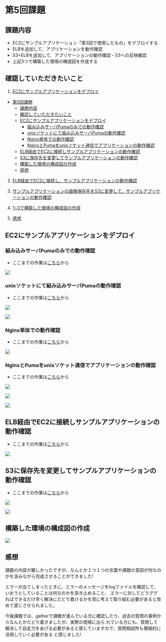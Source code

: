 # 第5回課題

## 課題内容

- EC2にサンプルアプリケーション「第3回で使用したもの」をデプロイする 
- ELBを追加して、アプリケーションを動作確認
- S3+ELBを追加して、アプリケーションの動作確認・S3への反映確認
- 上記3つで構築した環境の構成図を作成する

## 確認していただきたいこと

1. [EC2にサンプルアプリケーションをデプロイ](#EC2にサンプルアプリケーションをデプロイ)
- [第5回課題](#第5回課題)
  - [課題内容](#課題内容)
  - [確認していただきたいこと](#確認していただきたいこと)
  - [EC2にサンプルアプリケーションをデプロイ](#ec2にサンプルアプリケーションをデプロイ)
    - [組み込みサーバPumaのみでの動作確認](#組み込みサーバpumaのみでの動作確認)
    - [unixソケットにて組み込みサーバPumaの動作確認](#unixソケットにて組み込みサーバpumaの動作確認)
    - [Nginx単体での動作確認](#nginx単体での動作確認)
    - [NginxとPumaをunixソケット通信でアプリケーションの動作確認](#nginxとpumaをunixソケット通信でアプリケーションの動作確認)
  - [ELB経由でEC2に接続しサンプルアプリケーションの動作確認](#elb経由でec2に接続しサンプルアプリケーションの動作確認)
  - [S3に保存先を変更してサンプルアプリケーションの動作確認](#s3に保存先を変更してサンプルアプリケーションの動作確認)
  - [構築した環境の構成図の作成](#構築した環境の構成図の作成)
  - [感想](#感想)


2. [ELB経由でEC2に接続し、サンプルアプリケーションの動作確認](#ELB経由でEC2に接続しサンプルアプリケーションの動作確認)

3. [サンプルアプリケーションの画像保存先をS3に変更して、サンプルアプリケーションの動作確認](#S3に保存先を変更してサンプルアプリケーションの動作確認)

4. [1~3で構築した環境の構成図の作成](#構築した環境の構成図の作成)

5. [感想](#感想)

## EC2にサンプルアプリケーションをデプロイ

### 組み込みサーバPumaのみでの動作確認

- ここまでの作業は[こちら](lecture5/app.deploy-record/lecture5-part1.md)から

![](lecture5/images/puma-app-restart.png)

### unixソケットにて組み込みサーバPumaの動作確認

- ここまでの作業は[こちら](lecture5/app.deploy-record/lecture5-part2.md)から

![](lecture5/images/curl-check-1.png)

![](lecture5/images/applicaton-hyouzi.png)

### Nginx単体での動作確認

- ここまでの作業は[こちら](lecture5/app.deploy-record/lecture5-part3.md)から

![](lecture5/images/nginx-tanntai-kidou.png)

### NginxとPumaをunixソケット通信でアプリケーションの動作確認

- ここまでの作業は[こちら](lecture5/app.deploy-record/lecture5-part4.md)から

![](lecture5/images/puma+nginx-check.png)

![](lecture5/images/nginx+puma-restart-check.png)

![](lecture5/images/systemd-puma-start.png)

## ELB経由でEC2に接続しサンプルアプリケーションの動作確認

- ここまでの作業は[こちら](lecture5/elb-s3-record/lecture5-elb.md)から

![](lecture5/images/elb-check-2.png)

## S3に保存先を変更してサンプルアプリケーションの動作確認

- ここまでの作業は[こちら](lecture5/elb-s3-record/lecture5-s3.md)から

![](lecture5/images/s3-app-images.png)

![](lecture5/images/bucket-save-S3.png)

## 構築した環境の構成図の作成

![](lecture5/images/kouseizu-modify.png)

## 感想

課題の内容が難しかったですが、なんとか１つ１つの言葉や課題の意図が何なのかを汲みながら完成させることができました!

エラーが出てしまったときに、エラーのメッセージをlogファイルを確認して、いおうとしていることは何なのかを突き止めること、
エラーに対してどうググればできるだけ早く解決にたどり着けるかを常に考えて取り組む必要があると改めて感じさせられました。

今後課題では、gatherで課題が進んでいる方に確認したり、過去の質問の事例からなんとかたどり着きましたが、実際の現場に出ら
れている方にも、質問して解決して自走力をあげる必要があると感じていますので、質問相談所も積極的に活用していく必要がある
と感じました!
